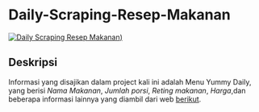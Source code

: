 # Daily-Scraping-Resep-Makanan
[![Daily Scraping Resep Makanan](https://github.com/Intanjulianapanjaitan/Mongo-Resep-Makanan/actions/workflows/main.yml/badge.svg))](https://github.com/Intanjulianapanjaitan/Mongo-Resep-Makanan/actions/workflows/main.yml)


## Deskripsi 
Informasi yang disajikan dalam project kali ini adalah Menu Yummy Daily, yang berisi *Nama Makanan*, *Jumlah porsi*, *Reting makanan*, *Harga*,dan beberapa informasi lainnya yang diambil dari web [berikut]([https://www.iqair.com/indonesia/west-java/bogor](https://www.yummy.co.id/)).
